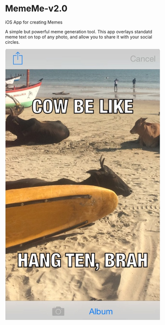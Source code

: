# MemeMe-v2.0
iOS App for creating Memes

A simple but powerful meme generation tool. 
This app overlays standatd meme text on top of any photo, 
and allow you to share it with your social circles.

![](https://raw.githubusercontent.com/sokravtsov/MemeMe-v2.0/master//sh1.jpg)

